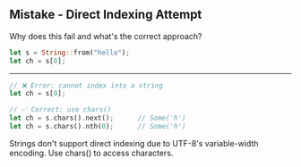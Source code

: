 ## Mistake - Direct Indexing Attempt

Why does this fail and what's the correct approach?
```rust
let s = String::from("hello");
let ch = s[0];
```

---

```rust
// ❌ Error: cannot index into a string
let ch = s[0];

// ✅ Correct: use chars()
let ch = s.chars().next();      // Some('h')
let ch = s.chars().nth(0);      // Some('h')
```
Strings don't support direct indexing due to UTF-8's variable-width encoding. Use chars() to access characters.

